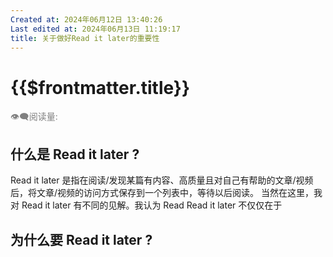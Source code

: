 ```yaml
---
Created at: 2024年06月12日 13:40:26
Last edited at: 2024年06月13日 11:19:17
title: 关于做好Read it later的重要性
---
```


# {{$frontmatter.title}}

<div class="flex gap-[4px] items-center" style="color:gray;font-size:14px;">
  👁️‍🗨️阅读量: <span id="busuanzi_container_page_pv">
    <span id="busuanzi_value_page_pv" />
  </span>
</div>

## 什么是 Read it later ?
Read it later 是指在阅读/发现某篇有内容、高质量且对自己有帮助的文章/视频后，将文章/视频的访问方式保存到一个列表中，等待以后阅读。
当然在这里，我对 Read it later 有不同的见解。我认为 Read Read it later 不仅仅在于
## 为什么要 Read it later ?

## 